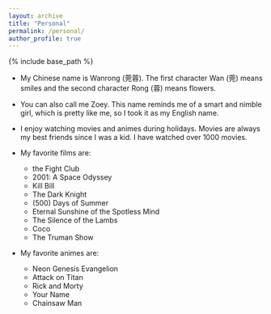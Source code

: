 ```yaml
---
layout: archive
title: "Personal"
permalink: /personal/
author_profile: true
---
```


{% include base_path %}

- My Chinese name is Wanrong (莞蓉). The first character Wan (莞) means smiles and the second character Rong (蓉) means flowers. 

- You can also call me Zoey. This name reminds me of a smart and nimble girl, which is pretty like me, so I took it as my English name.

- I enjoy watching movies and animes during holidays. Movies are always my best friends since I was a kid. I have watched over 1000 movies.

- My favorite films are: 
    - the Fight Club
    - 2001: A Space Odyssey
    - Kill Bill
    - The Dark Knight
    - (500) Days of Summer
    - Eternal Sunshine of the Spotless Mind
    - The Silence of the Lambs
    - Coco
    - The Truman Show

- My favorite animes are:
    - Neon Genesis Evangelion
    - Attack on Titan
    - Rick and Morty
    - Your Name
    - Chainsaw Man
